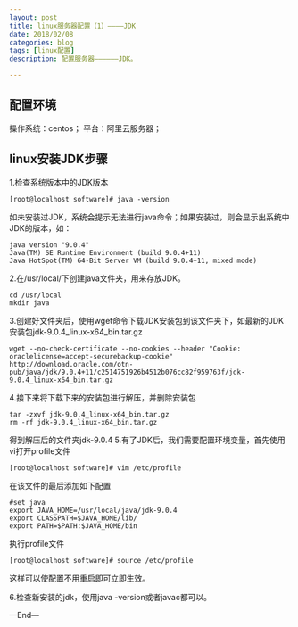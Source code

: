 ```yaml
---
layout: post
title: linux服务器配置（1）————JDK
date: 2018/02/08
categories: blog
tags: [linux配置]
description: 配置服务器——————JDK。

---
```

## 配置环境

操作系统：centos；
平台：阿里云服务器；

## linux安装JDK步骤

1.检查系统版本中的JDK版本

    [root@localhost software]# java -version

如未安装过JDK，系统会提示无法进行java命令；如果安装过，则会显示出系统中JDK的版本，如：

    java version "9.0.4"
    Java(TM) SE Runtime Environment (build 9.0.4+11)
    Java HotSpot(TM) 64-Bit Server VM (build 9.0.4+11, mixed mode)
    
2.在/usr/local/下创建java文件夹，用来存放JDK。

    cd /usr/local
    mkdir java
    
3.创建好文件夹后，使用wget命令下载JDK安装包到该文件夹下，如最新的JDK安装包jdk-9.0.4_linux-x64_bin.tar.gz

    wget --no-check-certificate --no-cookies --header "Cookie: oraclelicense=accept-securebackup-cookie" http://download.oracle.com/otn-pub/java/jdk/9.0.4+11/c2514751926b4512b076cc82f959763f/jdk-9.0.4_linux-x64_bin.tar.gz

4.接下来将下载下来的安装包进行解压，并删除安装包

    tar -zxvf jdk-9.0.4_linux-x64_bin.tar.gz
    rm -rf jdk-9.0.4_linux-x64_bin.tar.gz
    
得到解压后的文件夹jdk-9.0.4
5.有了JDK后，我们需要配置环境变量，首先使用vi打开profile文件

    [root@localhost software]# vim /etc/profile
    
在该文件的最后添加如下配置

    #set java
    export JAVA_HOME=/usr/local/java/jdk-9.0.4
    export CLASSPATH=$JAVA_HOME/lib/
    export PATH=$PATH:$JAVA_HOME/bin
    
执行profile文件
    
    [root@localhost software]# source /etc/profile

这样可以使配置不用重启即可立即生效。

6.检查新安装的jdk，使用java -version或者javac都可以。

—End—